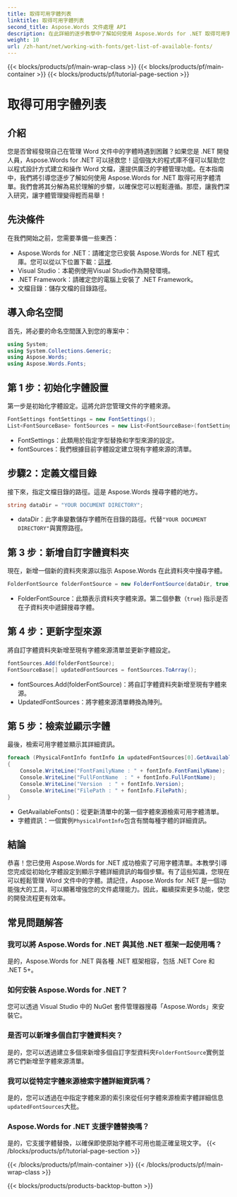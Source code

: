 ```yaml
---
title: 取得可用字體列表
linktitle: 取得可用字體列表
second_title: Aspose.Words 文件處理 API
description: 在此詳細的逐步教學中了解如何使用 Aspose.Words for .NET 取得可用字體清單。提升您的字體管理技能。
weight: 10
url: /zh-hant/net/working-with-fonts/get-list-of-available-fonts/
---
```


{{< blocks/products/pf/main-wrap-class >}}
{{< blocks/products/pf/main-container >}}
{{< blocks/products/pf/tutorial-page-section >}}

# 取得可用字體列表

## 介紹

您是否曾經發現自己在管理 Word 文件中的字體時遇到困難？如果您是 .NET 開發人員，Aspose.Words for .NET 可以拯救您！這個強大的程式庫不僅可以幫助您以程式設計方式建立和操作 Word 文檔，還提供廣泛的字體管理功能。在本指南中，我們將引導您逐步了解如何使用 Aspose.Words for .NET 取得可用字體清單。我們會將其分解為易於理解的步驟，以確保您可以輕鬆遵循。那麼，讓我們深入研究，讓字體管理變得輕而易舉！

## 先決條件

在我們開始之前，您需要準備一些東西：

-  Aspose.Words for .NET：請確定您已安裝 Aspose.Words for .NET 程式庫。您可以從以下位置下載：[這裡](https://releases.aspose.com/words/net/).
- Visual Studio：本範例使用Visual Studio作為開發環境。
- .NET Framework：請確定您的電腦上安裝了 .NET Framework。
- 文檔目錄：儲存文檔的目錄路徑。

## 導入命名空間

首先，將必要的命名空間匯入到您的專案中：

```csharp
using System;
using System.Collections.Generic;
using Aspose.Words;
using Aspose.Words.Fonts;
```

## 第 1 步：初始化字體設置

第一步是初始化字體設定。這將允許您管理文件的字體來源。

```csharp
FontSettings fontSettings = new FontSettings();
List<FontSourceBase> fontSources = new List<FontSourceBase>(fontSettings.GetFontsSources());
```

- FontSettings：此類用於指定字型替換和字型來源的設定。
- fontSources：我們根據目前字體設定建立現有字體來源的清單。

## 步驟2：定義文檔目錄

接下來，指定文檔目錄的路徑。這是 Aspose.Words 搜尋字體的地方。

```csharp
string dataDir = "YOUR DOCUMENT DIRECTORY";
```

-  dataDir：此字串變數儲存字體所在目錄的路徑。代替`"YOUR DOCUMENT DIRECTORY"`與實際路徑。

## 第 3 步：新增自訂字體資料夾

現在，新增一個新的資料夾來源以指示 Aspose.Words 在此資料夾中搜尋字體。

```csharp
FolderFontSource folderFontSource = new FolderFontSource(dataDir, true);
```

- FolderFontSource：此類表示資料夾字體來源。第二個參數（`true`) 指示是否在子資料夾中遞歸搜尋字體。

## 第 4 步：更新字型來源

將自訂字體資料夾新增至現有字體來源清單並更新字體設定。

```csharp
fontSources.Add(folderFontSource);
FontSourceBase[] updatedFontSources = fontSources.ToArray();
```

- fontSources.Add(folderFontSource)：將自訂字體資料夾新增至現有字體來源。
- UpdatedFontSources：將字體來源清單轉換為陣列。

## 第 5 步：檢索並顯示字體

最後，檢索可用字體並顯示其詳細資訊。

```csharp
foreach (PhysicalFontInfo fontInfo in updatedFontSources[0].GetAvailableFonts())
{
    Console.WriteLine("FontFamilyName : " + fontInfo.FontFamilyName);
    Console.WriteLine("FullFontName  : " + fontInfo.FullFontName);
    Console.WriteLine("Version  : " + fontInfo.Version);
    Console.WriteLine("FilePath : " + fontInfo.FilePath);
}
```

- GetAvailableFonts()：從更新清單中的第一個字體來源檢索可用字體清單。
- 字體資訊：一個實例`PhysicalFontInfo`包含有關每種字體的詳細資訊。

## 結論

恭喜！您已使用 Aspose.Words for .NET 成功檢索了可用字體清單。本教學引導您完成從初始化字體設定到顯示字體詳細資訊的每個步驟。有了這些知識，您現在可以輕鬆管理 Word 文件中的字體。請記住，Aspose.Words for .NET 是一個功能強大的工具，可以顯著增強您的文件處理能力。因此，繼續探索更多功能，使您的開發流程更有效率。

## 常見問題解答

### 我可以將 Aspose.Words for .NET 與其他 .NET 框架一起使用嗎？
是的，Aspose.Words for .NET 與各種 .NET 框架相容，包括 .NET Core 和 .NET 5+。

### 如何安裝 Aspose.Words for .NET？
您可以透過 Visual Studio 中的 NuGet 套件管理器搜尋「Aspose.Words」來安裝它。

### 是否可以新增多個自訂字體資料夾？
是的，您可以透過建立多個來新增多個自訂字型資料夾`FolderFontSource`實例並將它們新增至字體來源清單。

### 我可以從特定字體來源檢索字體詳細資訊嗎？
是的，您可以透過在中指定字體來源的索引來從任何字體來源檢索字體詳細信息`updatedFontSources`大批。

### Aspose.Words for .NET 支援字體替換嗎？
是的，它支援字體替換，以確保即使原始字體不可用也能正確呈現文字。
{{< /blocks/products/pf/tutorial-page-section >}}

{{< /blocks/products/pf/main-container >}}
{{< /blocks/products/pf/main-wrap-class >}}

{{< blocks/products/products-backtop-button >}}
